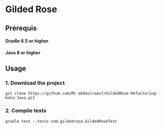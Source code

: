 # Gilded Rose

## Prérequis

#### Gradle 6.5 or higher
#### Java 8 or higher


## Usage

### 1. Download the project
```
git clone https://github.com/Mr-abdoulraouf/GildedRose-Refactoring-Kata-Java.git
```

### 2. Compile tests

```
gradle test --tests com.gildedrose.GildedRoseTest
```



